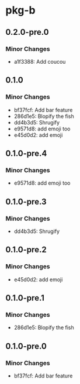 # pkg-b

## 0.2.0-pre.0

### Minor Changes

- a1f3388: Add coucou

## 0.1.0

### Minor Changes

- bf37fcf: Add bar feature
- 286d1e5: Blopify the fish
- dd4b3d5: Shrugify
- e9571d8: add emoji too
- e45d0d2: add emoji

## 0.1.0-pre.4

### Minor Changes

- e9571d8: add emoji too

## 0.1.0-pre.3

### Minor Changes

- dd4b3d5: Shrugify

## 0.1.0-pre.2

### Minor Changes

- e45d0d2: add emoji

## 0.1.0-pre.1

### Minor Changes

- 286d1e5: Blopify the fish

## 0.1.0-pre.0

### Minor Changes

- bf37fcf: Add bar feature
